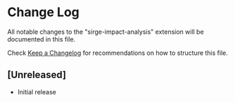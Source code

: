 # Change Log

All notable changes to the "sirge-impact-analysis" extension will be documented in this file.

Check [Keep a Changelog](http://keepachangelog.com/) for recommendations on how to structure this file.

## [Unreleased]

- Initial release
